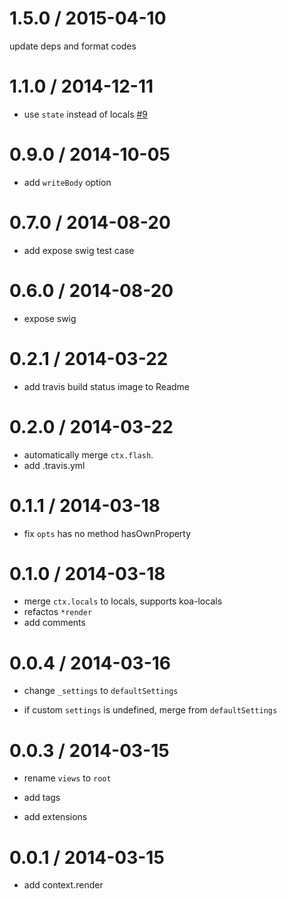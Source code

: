 1.5.0 / 2015-04-10
==================

update deps and format codes

1.1.0 / 2014-12-11
==================

* use `state` instead of locals [#9](https://github.com/koa-modules/koa-swig/issues/9)

0.9.0 / 2014-10-05
==================

* add `writeBody` option

0.7.0 / 2014-08-20
==================

* add expose swig test case

0.6.0 / 2014-08-20
==================

* expose swig

0.2.1 / 2014-03-22
==================

* add travis build status image to Readme

0.2.0 / 2014-03-22
==================

* automatically merge `ctx.flash`.
* add .travis.yml

0.1.1 / 2014-03-18
==================

* fix `opts` has no method hasOwnProperty

0.1.0 / 2014-03-18
==================

* merge `ctx.locals` to locals, supports koa-locals
* refactos `*render`
* add comments

0.0.4 / 2014-03-16
==================

* change `_settings` to `defaultSettings`

* if custom `settings` is undefined, merge from `defaultSettings`

0.0.3 / 2014-03-15
==================

  * rename `views` to `root`

  * add tags

  * add extensions

0.0.1 / 2014-03-15
==================

  * add context.render
